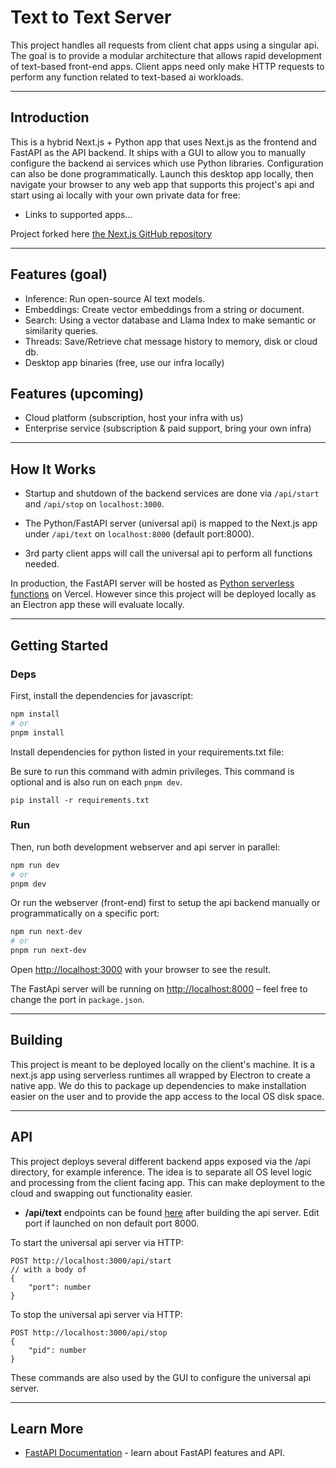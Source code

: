 # Text to Text Server

This project handles all requests from client chat apps using a singular api. The goal is to provide a modular architecture that allows rapid development of text-based front-end apps. Client apps need only make HTTP requests to perform any function related to text-based ai workloads.

---

## Introduction

This is a hybrid Next.js + Python app that uses Next.js as the frontend and FastAPI as the API backend. It ships with a GUI to allow you to manually configure the backend ai services which use Python libraries. Configuration can also be done programmatically. Launch this desktop app locally, then navigate your browser to any web app that supports this project's api and start using ai locally with your own private data for free:

- Links to supported apps...

Project forked here [the Next.js GitHub repository](https://github.com/vercel/next.js/)

---

## Features (goal)

- Inference: Run open-source AI text models.
- Embeddings: Create vector embeddings from a string or document.
- Search: Using a vector database and Llama Index to make semantic or similarity queries.
- Threads: Save/Retrieve chat message history to memory, disk or cloud db.
- Desktop app binaries (free, use our infra locally)

## Features (upcoming)

- Cloud platform (subscription, host your infra with us)
- Enterprise service (subscription & paid support, bring your own infra)

---

## How It Works

- Startup and shutdown of the backend services are done via `/api/start` and `/api/stop` on `localhost:3000`.

- The Python/FastAPI server (universal api) is mapped to the Next.js app under `/api/text` on `localhost:8000` (default port:8000).

- 3rd party client apps will call the universal api to perform all functions needed.

In production, the FastAPI server will be hosted as [Python serverless functions](https://vercel.com/docs/concepts/functions/serverless-functions/runtimes/python) on Vercel. However since this project will be deployed locally as an Electron app these will evaluate locally.

---

## Getting Started

### Deps

First, install the dependencies for javascript:

```bash
npm install
# or
pnpm install
```

Install dependencies for python listed in your requirements.txt file:

Be sure to run this command with admin privileges. This command is optional and is also run on each `pnpm dev`.

```
pip install -r requirements.txt
```

### Run

Then, run both development webserver and api server in parallel:

```bash
npm run dev
# or
pnpm dev
```

Or run the webserver (front-end) first to setup the api backend manually or programmatically on a specific port:

```bash
npm run next-dev
# or
pnpm run next-dev
```

Open [http://localhost:3000](http://localhost:3000) with your browser to see the result.

The FastApi server will be running on [http://localhost:8000](http://localhost:8000) – feel free to change the port in `package.json`.

---

## Building

This project is meant to be deployed locally on the client's machine. It is a next.js app using serverless runtimes all wrapped by Electron to create a native app. We do this to package up dependencies to make installation easier on the user and to provide the app access to the local OS disk space.

---

## API

This project deploys several different backend apps exposed via the /api directory, for example inference. The idea is to separate all OS level logic and processing from the client facing app. This can make deployment to the cloud and swapping out functionality easier.

- **/api/text** endpoints can be found [here](http://localhost:8000/docs) after building the api server. Edit port if launched on non default port 8000.

To start the universal api server via HTTP:

```
POST http://localhost:3000/api/start
// with a body of
{
    "port": number
}
```

To stop the universal api server via HTTP:

```
POST http://localhost:3000/api/stop
{
    "pid": number
}
```

These commands are also used by the GUI to configure the universal api server.

---

## Learn More

- [FastAPI Documentation](https://fastapi.tiangolo.com/) - learn about FastAPI features and API.
